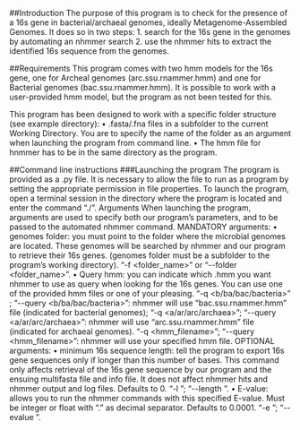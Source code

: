 ##Introduction
The purpose of this program is to check for the presence of a 16s gene in bacterial/archaeal genomes, ideally Metagenome-Assembled Genomes. It does so in two steps:
    1. search for the 16s gene in the genomes by automating an nhmmer search
    2. use the nhmmer hits to extract the identified 16s sequence from the genomes.

##Requirements
This program comes with two hmm models for the 16s gene, one for Archeal genomes (arc.ssu.rnammer.hmm) and one for Bacterial genomes (bac.ssu.rnammer.hmm). It is possible to work with a user-provided hmm model, but the program as not been tested for this.

This program has been designed to work with a specific folder structure (see example directory): 
    • .fasta/.fna files in a subfolder to the current Working Directory. You are to specify the name of the folder as an argument when launching the program from command line.
    • The hmm file for hnmmer has to be in the same directory as the program.

##Command line instructions
###Launching the program
The program is provided as a .py file. It is necessary to allow the file to run as a program by setting the appropriate permission in file properties.
To launch the program, open a terminal session in the directory where the program is located and enter the command “./<nome del programma>”.
Arguments
When launching the program, arguments are used to specify both our program’s parameters, and to be passed to the automated nhmmer command.
MANDATORY arguments:
    • genomes folder: you must point to the folder where the microbial genomes are located. These genomes will be searched by nhmmer and our program to retrieve their 16s genes. (genomes folder must be a subfolder to the program’s working directory).
“-f <folder_name>” or “--folder <folder_name>”.
    • Query hmm: you can indicate which .hmm you want nhmmer to use as query when looking for the 16s genes. You can use one of the provided hmm files or one of your pleasing.
“-q <b/ba/bac/bacteria>” ; “--query <b/ba/bac/bacteria>”: nhmmer will use “bac.ssu.rnammer.hmm” file (indicated for bacterial genomes);
“-q <a/ar/arc/archaea>”; “--query <a/ar/arc/archaea>”: nhmmer will use “arc.ssu.rnammer.hmm” file (indicated for archaeal genomes).
“-q <hmm_filename>”; “--query <hmm_filename>”: nhmmer will use your specified hmm file.
OPTIONAL arguments:
    • minimum 16s sequence length: tell the program to export 16s gene sequences only if longer than this number of bases. This command only affects retrieval of the 16s gene sequence by our program and the ensuing multifasta file and info file. It does not affect nhmmer hits and nhmmer output and log files. Defaults to 0.
“-l <integer>”; “--length <integer>”.
    • E-value: allows you to run the nhmmer commands with this specified E-value. Must be integer or float with “.” as decimal separator. Defaults to 0.0001.
“-e <e-value>”; “--evalue <e-value>”.
